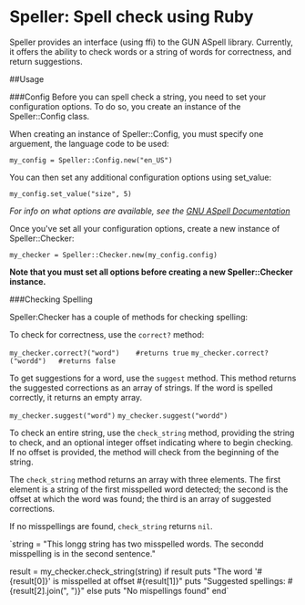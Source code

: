 # Speller: Spell check using Ruby

Speller provides an interface (using ffi) to the GUN ASpell library. Currently, it offers the ability to check words or a string of words for correctness, and return suggestions.

##Usage

###Config
Before you can spell check a string, you need to set your configuration options. To do so, you create an instance of the Speller::Config class.

When creating an instance of Speller::Config, you must specify one arguement, the language code to be used:

`my_config = Speller::Config.new("en_US")`

You can then set any additional configuration options using set_value:

`my_config.set_value("size", 5)`

*For info on what options are available, see the [GNU ASpell Documentation](http://aspell.net/man-html/The-Options.html)*

Once you've set all your configuration options, create a new instance of Speller::Checker:

`my_checker = Speller::Checker.new(my_config.config)`

**Note that you must set all options before creating a new Speller::Checker instance.**

###Checking Spelling

Speller:Checker has a couple of methods for checking spelling:

To check for correctness, use the `correct?` method:

`my_checker.correct?("word") 	#returns true`
`my_checker.correct?("wordd")	#returns false`

To get suggestions for a word, use the `suggest` method. This method returns the suggested corrections as an array of strings. If the word is spelled correctly, it returns an empty array.

`my_checker.suggest("word")`
`my_checker.suggest("wordd")`


To check an entire string, use the `check_string` method, providing the string to check, and an optional integer offset indicating where to begin checking. If no offset is provided, the method will check from the beginning of the string.

The `check_string` method returns an array with three elements. The first element is a string of the first misspelled word detected; the second is the offset at which the word was found; the third is an array of suggested corrections.

If no misspellings are found, `check_string` returns `nil`.

`string = "This longg string has two misspelled words. The secondd misspelling is in the second sentence."

result = my_checker.check_string(string)
if result
  puts "The word '#{result[0]}' is misspelled at offset #{result[1]}"
  puts "Suggested spellings: #{result[2].join(", ")}"
else
  puts "No mispellings found"
end`